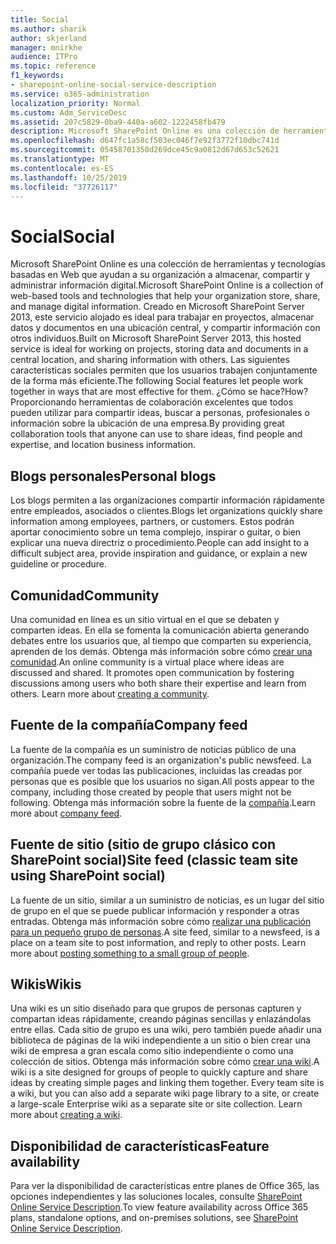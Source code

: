 ```yaml
---
title: Social
ms.author: sharik
author: skjerland
manager: mnirkhe
audience: ITPro
ms.topic: reference
f1_keywords:
- sharepoint-online-social-service-description
ms.service: o365-administration
localization_priority: Normal
ms.custom: Adm_ServiceDesc
ms.assetid: 207c5829-0ba9-440a-a602-1222458fb479
description: Microsoft SharePoint Online es una colección de herramientas y tecnologías basadas en Web que ayudan a su organización a almacenar, compartir y administrar información digital. Creado en Microsoft SharePoint Server 2013, este servicio alojado es ideal para trabajar en proyectos, almacenar datos y documentos en una ubicación central, y compartir información con otros individuos.
ms.openlocfilehash: d647fc1a58cf503ec046f7e92f3772f10dbc741d
ms.sourcegitcommit: 05458701350d269dce45c9a0812d67d653c52621
ms.translationtype: MT
ms.contentlocale: es-ES
ms.lasthandoff: 10/25/2019
ms.locfileid: "37726117"
---
```

# <a name="social"></a><span data-ttu-id="8d16b-104">Social</span><span class="sxs-lookup"><span data-stu-id="8d16b-104">Social</span></span>

<span data-ttu-id="8d16b-105">Microsoft SharePoint Online es una colección de herramientas y tecnologías basadas en Web que ayudan a su organización a almacenar, compartir y administrar información digital.</span><span class="sxs-lookup"><span data-stu-id="8d16b-105">Microsoft SharePoint Online is a collection of web-based tools and technologies that help your organization store, share, and manage digital information.</span></span> <span data-ttu-id="8d16b-106">Creado en Microsoft SharePoint Server 2013, este servicio alojado es ideal para trabajar en proyectos, almacenar datos y documentos en una ubicación central, y compartir información con otros individuos.</span><span class="sxs-lookup"><span data-stu-id="8d16b-106">Built on Microsoft SharePoint Server 2013, this hosted service is ideal for working on projects, storing data and documents in a central location, and sharing information with others.</span></span> <span data-ttu-id="8d16b-107">Las siguientes características sociales permiten que los usuarios trabajen conjuntamente de la forma más eficiente.</span><span class="sxs-lookup"><span data-stu-id="8d16b-107">The following Social features let people work together in ways that are most effective for them.</span></span> <span data-ttu-id="8d16b-108">¿Cómo se hace?</span><span class="sxs-lookup"><span data-stu-id="8d16b-108">How?</span></span> <span data-ttu-id="8d16b-109">Proporcionando herramientas de colaboración excelentes que todos pueden utilizar para compartir ideas, buscar a personas, profesionales o información sobre la ubicación de una empresa.</span><span class="sxs-lookup"><span data-stu-id="8d16b-109">By providing great collaboration tools that anyone can use to share ideas, find people and expertise, and location business information.</span></span> 
  
## <a name="personal-blogs"></a><span data-ttu-id="8d16b-110">Blogs personales</span><span class="sxs-lookup"><span data-stu-id="8d16b-110">Personal blogs</span></span>

<span data-ttu-id="8d16b-111">Los blogs permiten a las organizaciones compartir información rápidamente entre empleados, asociados o clientes.</span><span class="sxs-lookup"><span data-stu-id="8d16b-111">Blogs let organizations quickly share information among employees, partners, or customers.</span></span> <span data-ttu-id="8d16b-112">Estos podrán aportar conocimiento sobre un tema complejo, inspirar o guitar, o bien explicar una nueva directriz o procedimiento.</span><span class="sxs-lookup"><span data-stu-id="8d16b-112">People can add insight to a difficult subject area, provide inspiration and guidance, or explain a new guideline or procedure.</span></span>
  
## <a name="community"></a><span data-ttu-id="8d16b-113">Comunidad</span><span class="sxs-lookup"><span data-stu-id="8d16b-113">Community</span></span>

<span data-ttu-id="8d16b-p104">Una comunidad en línea es un sitio virtual en el que se debaten y comparten ideas. En ella se fomenta la comunicación abierta generando debates entre los usuarios que, al tiempo que comparten su experiencia, aprenden de los demás. Obtenga más información sobre cómo [crear una comunidad](https://go.microsoft.com/fwlink/p/?LinkId=271061).</span><span class="sxs-lookup"><span data-stu-id="8d16b-p104">An online community is a virtual place where ideas are discussed and shared. It promotes open communication by fostering discussions among users who both share their expertise and learn from others. Learn more about [creating a community](https://go.microsoft.com/fwlink/p/?LinkId=271061).</span></span>
  
## <a name="company-feed"></a><span data-ttu-id="8d16b-117">Fuente de la compañía</span><span class="sxs-lookup"><span data-stu-id="8d16b-117">Company feed</span></span>

<span data-ttu-id="8d16b-118">La fuente de la compañía es un suministro de noticias público de una organización.</span><span class="sxs-lookup"><span data-stu-id="8d16b-118">The company feed is an organization's public newsfeed.</span></span> <span data-ttu-id="8d16b-119">La compañía puede ver todas las publicaciones, incluidas las creadas por personas que es posible que los usuarios no sigan.</span><span class="sxs-lookup"><span data-stu-id="8d16b-119">All posts appear to the company, including those created by people that users might not be following.</span></span> <span data-ttu-id="8d16b-120">Obtenga más información sobre la fuente de la [compañía](https://support.office.com/article/D1A6A747-5789-498F-9DB5-C5692A9C9559).</span><span class="sxs-lookup"><span data-stu-id="8d16b-120">Learn more about [company feed](https://support.office.com/article/D1A6A747-5789-498F-9DB5-C5692A9C9559).</span></span>
  
## <a name="site-feed-classic-team-site-using-sharepoint-social"></a><span data-ttu-id="8d16b-121">Fuente de sitio (sitio de grupo clásico con SharePoint social)</span><span class="sxs-lookup"><span data-stu-id="8d16b-121">Site feed (classic team site using SharePoint social)</span></span>

<span data-ttu-id="8d16b-p106">La fuente de un sitio, similar a un suministro de noticias, es un lugar del sitio de grupo en el que se puede publicar información y responder a otras entradas. Obtenga más información sobre cómo [realizar una publicación para un pequeño grupo de personas](https://go.microsoft.com/fwlink/p/?LinkId=271071).</span><span class="sxs-lookup"><span data-stu-id="8d16b-p106">A site feed, similar to a newsfeed, is a place on a team site to post information, and reply to other posts. Learn more about [posting something to a small group of people](https://go.microsoft.com/fwlink/p/?LinkId=271071).</span></span>
  
## <a name="wikis"></a><span data-ttu-id="8d16b-124">Wikis</span><span class="sxs-lookup"><span data-stu-id="8d16b-124">Wikis</span></span>

<span data-ttu-id="8d16b-p107">Una wiki es un sitio diseñado para que grupos de personas capturen y compartan ideas rápidamente, creando páginas sencillas y enlazándolas entre ellas. Cada sitio de grupo es una wiki, pero también puede añadir una biblioteca de páginas de la wiki independiente a un sitio o bien crear una wiki de empresa a gran escala como sitio independiente o como una colección de sitios. Obtenga más información sobre cómo [crear una wiki](https://go.microsoft.com/fwlink/p/?LinkId=271358).</span><span class="sxs-lookup"><span data-stu-id="8d16b-p107">A wiki is a site designed for groups of people to quickly capture and share ideas by creating simple pages and linking them together. Every team site is a wiki, but you can also add a separate wiki page library to a site, or create a large-scale Enterprise wiki as a separate site or site collection. Learn more about [creating a wiki](https://go.microsoft.com/fwlink/p/?LinkId=271358).</span></span>
  
## <a name="feature-availability"></a><span data-ttu-id="8d16b-128">Disponibilidad de características</span><span class="sxs-lookup"><span data-stu-id="8d16b-128">Feature availability</span></span>

<span data-ttu-id="8d16b-129">Para ver la disponibilidad de características entre planes de Office 365, las opciones independientes y las soluciones locales, consulte [SharePoint Online Service Description](sharepoint-online-service-description.md).</span><span class="sxs-lookup"><span data-stu-id="8d16b-129">To view feature availability across Office 365 plans, standalone options, and on-premises solutions, see [SharePoint Online Service Description](sharepoint-online-service-description.md).</span></span>
